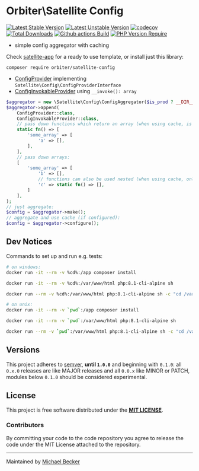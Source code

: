 # Orbiter\Satellite Config

[![Latest Stable Version](https://poser.pugx.org/orbiter/satellite-config/version.svg)](https://packagist.org/packages/orbiter/satellite-config)
[![Latest Unstable Version](https://poser.pugx.org/orbiter/satellite-config/v/unstable.svg)](https://packagist.org/packages/orbiter/satellite-config)
[![codecov](https://codecov.io/gh/bemit/satellite-config/branch/master/graph/badge.svg?token=N376EQ2T5O)](https://codecov.io/gh/bemit/satellite-config)
[![Total Downloads](https://poser.pugx.org/orbiter/satellite-config/downloads.svg)](https://packagist.org/packages/orbiter/satellite-config)
[![Github actions Build](https://github.com/bemit/satellite-config/actions/workflows/blank.yml/badge.svg)](https://github.com/bemit/satellite-config/actions)
[![PHP Version Require](http://poser.pugx.org/orbiter/satellite-config/require/php)](https://packagist.org/packages/orbiter/satellite-config)

- simple config aggregator with caching

Check [satellite-app](https://github.com/bemit/satellite-app) for a ready to use template, or install just this library:

```shell
composer require orbiter/satellite-config
```

- [ConfigProvider](./tests/mock/ConfigProvider.php) implementing `Satellite\Config\ConfigProviderInterface`
- [ConfigInvokableProvider](./tests/mock/ConfigInvokableProvider.php) using `__invoke(): array`

```php
$aggregator = new \Satellite\Config\ConfigAggregator($is_prod ? __DIR__ . '/tmp/config_aggregated.php' : null);
$aggregator->append( 
    ConfigProvider::class,
    ConfigInvokableProvider::class,
    // pass down functions which return an array (when using cache, is only executed on warm-up)
    static fn() => [
        'some_array' => [
            'a' => [],
        ],
    ],
    // pass down arrays:
    [
        'some_array' => [
            'b' => [],
            // functions can also be used nested (when using cache, only executed on warm-up)
            'c' => static fn() => [],
        ]
    ],
);
// just aggregate:
$config = $aggregator->make();
// aggregate and use cache (if configured):
$config = $aggregator->configure();
```

## Dev Notices

Commands to set up and run e.g. tests:

```bash
# on windows:
docker run -it --rm -v %cd%:/app composer install

docker run -it --rm -v %cd%:/var/www/html php:8.1-cli-alpine sh

docker run --rm -v %cd%:/var/www/html php:8.1-cli-alpine sh -c "cd /var/www/html && ./vendor/bin/phpunit --testdox -c phpunit-ci.xml --bootstrap vendor/autoload.php"

# on unix:
docker run -it --rm -v `pwd`:/app composer install

docker run -it --rm -v `pwd`:/var/www/html php:8.1-cli-alpine sh

docker run --rm -v `pwd`:/var/www/html php:8.1-cli-alpine sh -c "cd /var/www/html && ./vendor/bin/phpunit --testdox -c phpunit-ci.xml --bootstrap vendor/autoload.php"
```

## Versions

This project adheres to [semver](https://semver.org/), **until `1.0.0`** and beginning with `0.1.0`: all `0.x.0` releases are like MAJOR releases and all `0.0.x` like MINOR or PATCH, modules below `0.1.0` should be considered experimental.

## License

This project is free software distributed under the [**MIT LICENSE**](LICENSE).

### Contributors

By committing your code to the code repository you agree to release the code under the MIT License attached to the repository.

***

Maintained by [Michael Becker](https://i-am-digital.eu)
